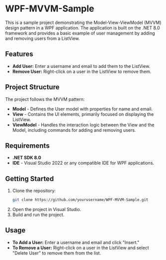# WPF-MVVM-Sample

This is a sample project demonstrating the Model-View-ViewModel (MVVM) design pattern in a WPF application. The application is built on the .NET 8.0 framework and provides a basic example of user management by adding and removing users from a ListView.

## Features
- **Add User:** Enter a username and email to add them to the ListView.
- **Remove User:** Right-click on a user in the ListView to remove them.

## Project Structure
The project follows the MVVM pattern:
- **Model** - Defines the User model with properties for name and email.
- **View** - Contains the UI elements, primarily focused on displaying the ListView.
- **ViewModel** - Handles the interaction logic between the View and the Model, including commands for adding and removing users.

## Requirements
- **.NET SDK 8.0**
- **IDE** - Visual Studio 2022 or any compatible IDE for WPF applications.

## Getting Started
1. Clone the repository:
    ```bash
    git clone https://github.com/yourusername/WPF-MVVM-Sample.git
    ```
2. Open the project in Visual Studio.
3. Build and run the project.

## Usage
- **To Add a User:** Enter a username and email and click "Insert."
- **To Remove a User:** Right-click on a user in the ListView and select "Delete User" to remove them from the list.
